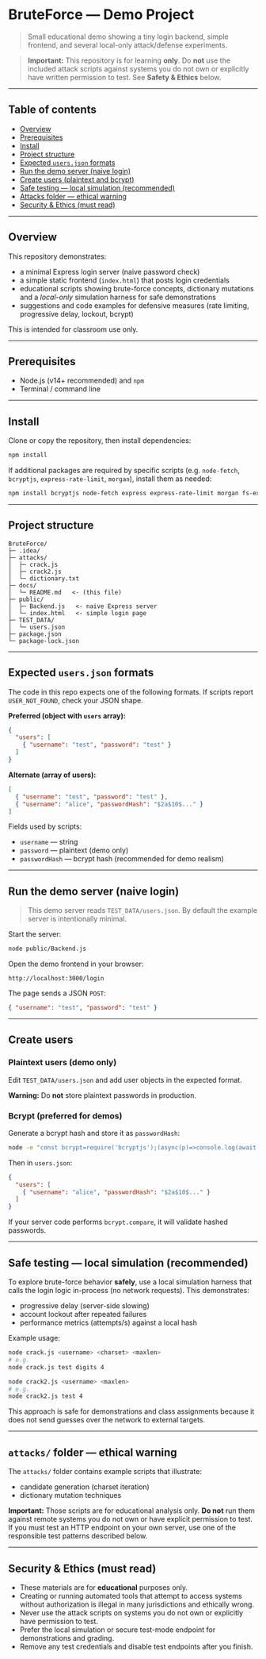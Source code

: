# BruteForce — Demo Project

> Small educational demo showing a tiny login backend, simple frontend, and several local-only attack/defense experiments.

> **Important:** This repository is for learning **only**. Do **not** use the included attack scripts against systems you do not own or explicitly have written permission to test. See **Safety & Ethics** below.

---

## Table of contents

* [Overview](#overview)
* [Prerequisites](#prerequisites)
* [Install](#install)
* [Project structure](#project-structure)
* [Expected `users.json` formats](#expected-usersjson-formats)
* [Run the demo server (naive login)](#run-the-demo-server-naive-login)
* [Create users (plaintext and bcrypt)](#create-users-plaintext-and-bcrypt)
* [Safe testing — local simulation (recommended)](#safe-testing--local-simulation-recommended)
* [Attacks folder — ethical warning](#attacks-folder--ethical-warning)
* [Security & Ethics (must read)](#security--ethics-must-read)

---

## Overview

This repository demonstrates:

* a minimal Express login server (naive password check)
* a simple static frontend (`index.html`) that posts login credentials
* educational scripts showing brute-force concepts, dictionary mutations and a *local-only* simulation harness for safe demonstrations
* suggestions and code examples for defensive measures (rate limiting, progressive delay, lockout, bcrypt)

This is intended for classroom use only.

---

## Prerequisites

* Node.js (v14+ recommended) and `npm`
* Terminal / command line

---

## Install

Clone or copy the repository, then install dependencies:

```bash
npm install
```

If additional packages are required by specific scripts (e.g. `node-fetch`, `bcryptjs`, `express-rate-limit`, `morgan`), install them as needed:

```bash
npm install bcryptjs node-fetch express express-rate-limit morgan fs-extra
```

---

## Project structure

```
BruteForce/
├─ .idea/
├─ attacks/
│  ├─ crack.js
│  ├─ crack2.js
│  └─ dictionary.txt
├─ docs/
│  └─ README.md   <- (this file)
├─ public/
│  ├─ Backend.js   <- naive Express server
│  └─ index.html   <- simple login page
├─ TEST_DATA/
│  └─ users.json
├─ package.json
└─ package-lock.json
```

---

## Expected `users.json` formats

The code in this repo expects one of the following formats. If scripts report `USER_NOT_FOUND`, check your JSON shape.

**Preferred (object with `users` array):**

```json
{
  "users": [
    { "username": "test", "password": "test" }
  ]
}
```

**Alternate (array of users):**

```json
[
  { "username": "test", "password": "test" },
  { "username": "alice", "passwordHash": "$2a$10$..." }
]
```

Fields used by scripts:

* `username` — string
* `password` — plaintext (demo only)
* `passwordHash` — bcrypt hash (recommended for demo realism)

---

## Run the demo server (naive login)

> This demo server reads `TEST_DATA/users.json`. By default the example server is intentionally minimal.

Start the server:

```bash
node public/Backend.js
```

Open the demo frontend in your browser:

```
http://localhost:3000/login
```

The page sends a JSON `POST`:

```json
{ "username": "test", "password": "test" }
```

---

## Create users

### Plaintext users (demo only)

Edit `TEST_DATA/users.json` and add user objects in the expected format.

**Warning:** Do **not** store plaintext passwords in production.

### Bcrypt (preferred for demos)

Generate a bcrypt hash and store it as `passwordHash`:

```bash
node -e "const bcrypt=require('bcryptjs');(async(p)=>console.log(await bcrypt.hash(p,10)))(process.argv[1]) S3cret!"
```

Then in `users.json`:

```json
{
  "users": [
    { "username": "alice", "passwordHash": "$2a$10$..." }
  ]
}
```

If your server code performs `bcrypt.compare`, it will validate hashed passwords.

---

## Safe testing — local simulation (recommended)

To explore brute-force behavior **safely**, use a local simulation harness that calls the login logic in-process (no network requests). This demonstrates:

* progressive delay (server-side slowing)
* account lockout after repeated failures
* performance metrics (attempts/s) against a local hash

Example usage:

```bash
node crack.js <username> <charset> <maxlen>
# e.g.
node crack.js test digits 4
```

```bash
node crack2.js <username> <maxlen>
# e.g.
node crack2.js test 4
```

This approach is safe for demonstrations and class assignments because it does not send guesses over the network to external targets.

---

## `attacks/` folder — ethical warning

The `attacks/` folder contains example scripts that illustrate:

* candidate generation (charset iteration)
* dictionary mutation techniques

**Important:** Those scripts are for educational analysis only. **Do not** run them against remote systems you do not own or have explicit permission to test. If you must test an HTTP endpoint on your own server, use one of the responsible test patterns described below.

---

## Security & Ethics (must read)

* These materials are for **educational** purposes only.
* Creating or running automated tools that attempt to access systems without authorization is illegal in many jurisdictions and ethically wrong.
* Never use the attack scripts on systems you do not own or explicitly have permission to test.
* Prefer the local simulation or secure test-mode endpoint for demonstrations and grading.
* Remove any test credentials and disable test endpoints after you finish.
